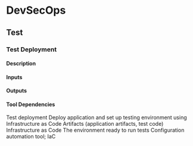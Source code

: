 # DevSecOps

## Test

### Test Deployment

#### Description

#### Inputs

#### Outputs

#### Tool Dependencies

Test deployment Deploy application and set up
testing environment using
Infrastructure as Code
Artifacts
(application
artifacts, test code)
Infrastructure as
Code
The
environment
ready to run
tests
Configuration
automation tool;
IaC
